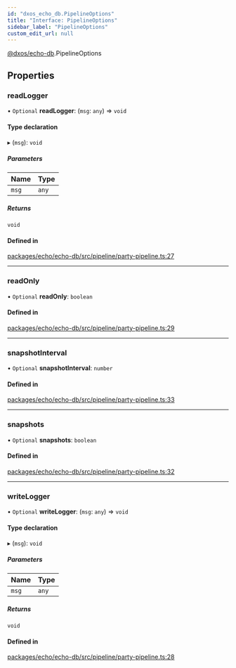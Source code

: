 ```yaml
---
id: "dxos_echo_db.PipelineOptions"
title: "Interface: PipelineOptions"
sidebar_label: "PipelineOptions"
custom_edit_url: null
---
```


[@dxos/echo-db](../modules/dxos_echo_db.md).PipelineOptions

## Properties

### readLogger

• `Optional` **readLogger**: (`msg`: `any`) => `void`

#### Type declaration

▸ (`msg`): `void`

##### Parameters

| Name | Type |
| :------ | :------ |
| `msg` | `any` |

##### Returns

`void`

#### Defined in

[packages/echo/echo-db/src/pipeline/party-pipeline.ts:27](https://github.com/dxos/protocols/blob/6f4c34af3/packages/echo/echo-db/src/pipeline/party-pipeline.ts#L27)

___

### readOnly

• `Optional` **readOnly**: `boolean`

#### Defined in

[packages/echo/echo-db/src/pipeline/party-pipeline.ts:29](https://github.com/dxos/protocols/blob/6f4c34af3/packages/echo/echo-db/src/pipeline/party-pipeline.ts#L29)

___

### snapshotInterval

• `Optional` **snapshotInterval**: `number`

#### Defined in

[packages/echo/echo-db/src/pipeline/party-pipeline.ts:33](https://github.com/dxos/protocols/blob/6f4c34af3/packages/echo/echo-db/src/pipeline/party-pipeline.ts#L33)

___

### snapshots

• `Optional` **snapshots**: `boolean`

#### Defined in

[packages/echo/echo-db/src/pipeline/party-pipeline.ts:32](https://github.com/dxos/protocols/blob/6f4c34af3/packages/echo/echo-db/src/pipeline/party-pipeline.ts#L32)

___

### writeLogger

• `Optional` **writeLogger**: (`msg`: `any`) => `void`

#### Type declaration

▸ (`msg`): `void`

##### Parameters

| Name | Type |
| :------ | :------ |
| `msg` | `any` |

##### Returns

`void`

#### Defined in

[packages/echo/echo-db/src/pipeline/party-pipeline.ts:28](https://github.com/dxos/protocols/blob/6f4c34af3/packages/echo/echo-db/src/pipeline/party-pipeline.ts#L28)
